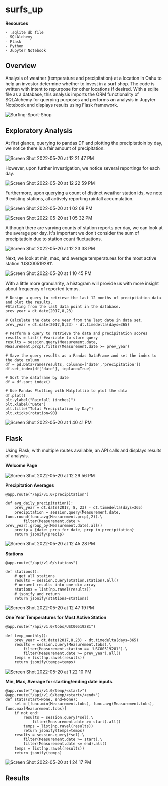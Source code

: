 # surfs_up

**Resources**
    
    - .sqlite db file
    - SQLAlchemy
    - Flask
    - Python
    - Jupyter Notebook
    
## Overview
 
Analysis of weather (temperature and precipitation) at a location in Oahu to help an investor determine whether to invest in a surf shop.  The code is written with intent to repurpose for other locations if desired.  With a sqlite file as a database, this analysis imports the ORM functionality of SQLAlchemy for querying purposes and performs an analysis in Jupyter Notebook and displays results using Flask framework.

![Surfing-Sport-Shop](https://user-images.githubusercontent.com/100544761/169579363-b79c4501-ab1b-444d-a838-e47d7ce1500c.jpeg)

## Exploratory Analysis

At first glance, querying to pandas DF and plotting the precipitatioin by day, we notice there is a fair amount of precipitation.  

![Screen Shot 2022-05-20 at 12 21 47 PM](https://user-images.githubusercontent.com/100544761/169586920-7a7e8201-5136-4f44-9e8f-fc79ffc34904.png)

However, upon further investigation, we notice several reportings for each day.  

![Screen Shot 2022-05-20 at 12 22 59 PM](https://user-images.githubusercontent.com/100544761/169586982-623f609e-33a1-438f-97a7-5b3983922d81.png)

Furthermore, upon querying a count of distinct weather station ids, we note 9 existing stations, all actively reporting rainfall accumulation.  

![Screen Shot 2022-05-20 at 1 02 08 PM](https://user-images.githubusercontent.com/100544761/169587078-cd73b3f7-3754-4eba-8aeb-cca16279a203.png)

![Screen Shot 2022-05-20 at 1 05 32 PM](https://user-images.githubusercontent.com/100544761/169587310-4f8968c9-b6eb-49b9-9cdc-96038a9851de.png)

Although there are varying counts of station reports per day, we can look at the average per day.  It's important we don't consider the sum of precipitatioin due to station count fluctuations.

![Screen Shot 2022-05-20 at 12 23 38 PM](https://user-images.githubusercontent.com/100544761/169587873-68e2d8fd-5fea-4596-a0ff-687641405f99.png)

Next, we look at min, max, and average temperatures for the most active station 'USC00519281'.

![Screen Shot 2022-05-20 at 1 10 45 PM](https://user-images.githubusercontent.com/100544761/169588090-a4bf3eb2-25bc-4f91-a85a-f92a32fe125c.png)

With a little more granularity, a histogram will provide us with more insight about frequency of reported temps.

    # Design a query to retrieve the last 12 months of precipitation data and plot the results. 
    #Starting from the last data point in the database. 
    prev_year = dt.date(2017,8,23)

    # Calculate the date one year from the last date in data set.
    prev_year = dt.date(2017,8,23) - dt.timedelta(days=365)

    # Perform a query to retrieve the data and precipitation scores
    results = list() #variable to store query
    results = session.query(Measurement.date, Measurement.prcp).filter(Measurement.date >= prev_year)

    # Save the query results as a Pandas DataFrame and set the index to the date column
    df = pd.DataFrame(results, columns=['date','precipitation'])
    df.set_index(df['date'], inplace=True)

    # Sort the dataframe by date
    df = df.sort_index()

    # Use Pandas Plotting with Matplotlib to plot the data
    df.plot()
    plt.ylabel("Rainfall (inches)")
    plt.xlabel("Date")
    plt.title("Total Precipitation by Day")
    plt.xticks(rotation=90)

![Screen Shot 2022-05-20 at 1 40 41 PM](https://user-images.githubusercontent.com/100544761/169592160-74e980ab-6c01-429c-ad45-71cbe74fb04a.png)


## Flask

Using Flask, with multiple routes available, an API calls and displays results of analysis.

**Welcome Page**

![Screen Shot 2022-05-20 at 12 29 56 PM](https://user-images.githubusercontent.com/100544761/169588678-bf080afd-6e59-4005-b96a-8ef1d28f9fdb.png)

**Precipitation Averages**

    @app.route("/api/v1.0/precipitation")

    def avg_daily_precipitation():
        prev_year = dt.date(2017, 8, 23) - dt.timedelta(days=365)
        precipitation = session.query(Measurement.date, func.round(func.avg(Measurement.prcp),2)).\
            filter(Measurement.date > prev_year).group_by(Measurement.date).all()
        precip = {date: prcp for date, prcp in precipitation}
        return jsonify(precip)

![Screen Shot 2022-05-20 at 12 45 28 PM](https://user-images.githubusercontent.com/100544761/169588818-2227594f-ba6f-4c6e-b07a-37e6d422bf50.png)

**Stations**
    
    @app.route("/api/v1.0/stations")

    def stations():
        # get all stations
        results = session.query(Station.station).all()
        # unravel results into one-dim array
        stations = list(np.ravel(results))
        # jsonify and return
        return jsonify(stations=stations)

![Screen Shot 2022-05-20 at 12 47 19 PM](https://user-images.githubusercontent.com/100544761/169588903-743a4f05-dfc6-4635-a8d7-5b509fead524.png)

**One Year Temperatures for Most Active Station**

    @app.route("/api/v1.0/tobs/USC00519281")

    def temp_monthly():
        prev_year = dt.date(2017,8,23) - dt.timedelta(days=365)
        results = session.query(Measurement.tobs).\
            filter(Measurement.station == 'USC00519281').\
            filter(Measurement.date >= prev_year).all()
        temps = list(np.ravel(results))
        return jsonify(temps=temps)

![Screen Shot 2022-05-20 at 1 22 10 PM](https://user-images.githubusercontent.com/100544761/169589652-ac58918f-3df2-419f-a6f9-56df566eafe2.png)

**Min, Max, Average for starting/ending date inputs**

    @app.route("/api/v1.0/temp/<start>")
    @app.route("/api/v1.0/temp/<start>/<end>")
    def stats(start=None, end=None):
        sel = [func.min(Measurement.tobs), func.avg(Measurement.tobs), func.max(Measurement.tobs)]
        if not end:
            results = session.query(*sel).\
                filter(Measurement.date >= start).all()
            temps = list(np.ravel(results))
            return jsonify(temps=temps)
        results = session.query(*sel).\
            filter(Measurement.date >= start).\
            filter(Measurement.date <= end).all()
        temps = list(np.ravel(results))
        return jsonify(temps)
 
![Screen Shot 2022-05-20 at 1 24 17 PM](https://user-images.githubusercontent.com/100544761/169589975-eb4d5f7d-0506-4db6-9bcf-f1fc84f11aba.png)


## Results